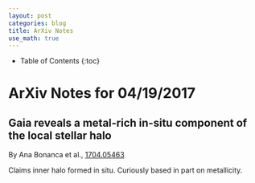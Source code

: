 ```yaml
---
layout: post
categories: blog
title: ArXiv Notes
use_math: true
---
```


* Table of Contents
{:toc}


# ArXiv Notes for 04/19/2017


## Gaia reveals a metal-rich in-situ component of the local stellar halo

By Ana Bonanca et al., [1704.05463](https://arxiv.org/abs/1704.05463)

Claims inner halo formed in situ.  Curiously based in part on metallicity.

